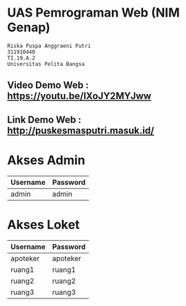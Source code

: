 # UAS Pemrograman Web (NIM Genap)

```
Riska Puspa Anggraeni Putri
311910440
TI.19.A.2
Universitas Pelita Bangsa
```

## Video Demo Web : https://youtu.be/IXoJY2MYJww

## Link Demo Web : http://puskesmasputri.masuk.id/

# Akses Admin
| Username | Password |
| ------ | ------ |
| admin | admin |

# Akses Loket
| Username | Password |
| ------ | ------ |
| apoteker | apoteker |
| ruang1 | ruang1 |
| ruang2 | ruang2 |
| ruang3 | ruang3 |
